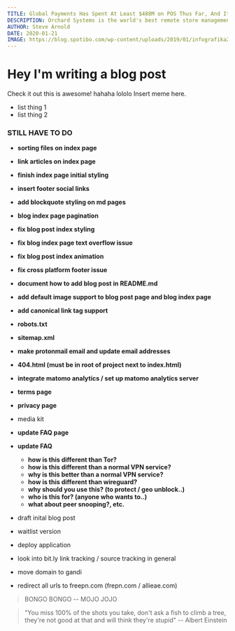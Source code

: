 ```yaml
---
TITLE: Global Payments Has Spent At Least $488M on POS Thus Far, And It’s Looking Like A Total Disaster
DESCRIPTION: Orchard Systems is the world's best remote store management system (RSM). ... Orchard Point of Sale (POS), the Orchard OS device management
AUTHOR: Steve Arnold
DATE: 2020-01-21
IMAGE: https://blog.spotibo.com/wp-content/uploads/2019/01/infografika2019-1.png
---
```


# Hey I'm writing a blog post

Check it out this is awesome!
hahaha lololo
Insert meme here.

-   list thing 1
-   list thing 2

### STILL HAVE TO DO

-   **sorting files on index page**
-   **link articles on index page**
-   **finish index page initial styling**
-   **insert footer social links**
-   **add blockquote styling on md pages**
-   **blog index page pagination**
-   **fix blog post index styling**
-   **fix blog index page text overflow issue**
-   **fix blog post index animation**
-   **fix cross platform footer issue**
-   **document how to add blog post in README.md**
-   **add default image support to blog post page and blog index page**
-   **add canonical link tag support**
-   **robots.txt**
-   **sitemap.xml**
-   **make protonmail email and update email addresses**
-   **404.html (must be in root of project next to index.html)**
-   **integrate matomo analytics / set up matomo analytics server**
-   **terms page**
-   **privacy page**
-   media kit
-   **update FAQ page**
-   **update FAQ**
    -   **how is this different than Tor?**
    -   **how is this different than a normal VPN service?**
    -   **why is this better than a normal VPN service?**
    -   **how is this different than wireguard?**
    -   **why should you use this? (to protect / geo unblock..)**
    -   **who is this for? (anyone who wants to..)**
    -   **what about peer snooping?, etc.**
-   draft inital blog post
-   waitlist version
-   deploy application

-   look into bit.ly link tracking / source tracking in general

-   move domain to gandi
-   redirect all urls to freepn.com (frepn.com / allieae.com)

> BONGO BONGO -- MOJO JOJO

> "You miss 100% of the shots you take, don't ask a fish to climb a tree, they're not good at that and will think they're stupid" -- Albert Einstein
